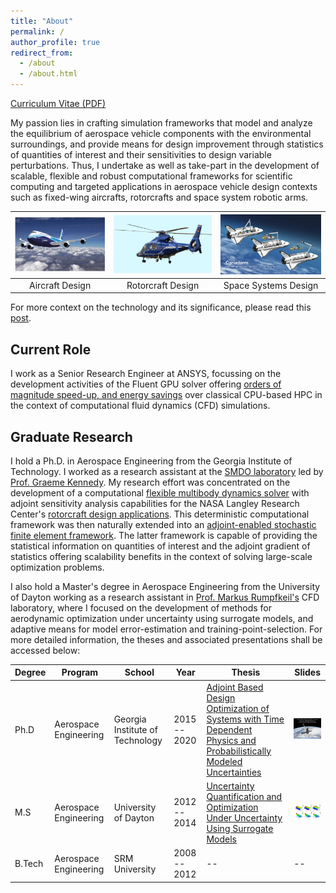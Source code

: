 ```yaml
---
title: "About"
permalink: /
author_profile: true
redirect_from: 
  - /about
  - /about.html
---
```


[Curriculum Vitae (PDF)](../files/KomahanBoopathyCV.pdf)

My passion lies in crafting simulation frameworks that model and analyze the equilibrium of aerospace vehicle components with the environmental surroundings, and provide means for design improvement through statistics of quantities of interest and their sensitivities to design variable perturbations. Thus, I undertake as well as take-part in the development of scalable, flexible and robust computational frameworks for scientific computing and targeted applications in aerospace vehicle design contexts such as fixed-wing aircrafts, rotorcrafts and space system robotic arms. 

| ![](../images/fixedwing.png) | ![](../images/rotorcraft.png) | ![](../images/spaceshuttle.png) |
| :--------------------------: | :---------------------------: | :-----------------------------: |
|       Aircraft Design        |       Rotorcraft Design       |      Space Systems Design       |

For more context on the technology and its significance, please read this [post]().

## Current Role

I work as a Senior Research Engineer at ANSYS, focussing on the development activities of the Fluent GPU solver offering [orders of magnitude speed-up, and energy savings](https://www.ansys.com/blog/unleashing-the-full-power-of-gpus-for-ansys-fluent) over classical CPU-based HPC in the context of computational fluid dynamics (CFD) simulations. 

## Graduate Research

I hold a Ph.D. in Aerospace Engineering from the Georgia Institute of Technology. I worked as a research assistant at the [SMDO laboratory](https://gkennedy.gatech.edu/) led by [Prof. Graeme Kennedy](https://scholar.google.com/citations?user=LHqGhxkAAAAJ&hl=en). My research effort was concentrated on the development of a computational [flexible multibody dynamics solver](https://github.com/smdogroup/tacs) with adjoint sensitivity analysis capabilities for the NASA Langley Research Center's [rotorcraft design applications](https://www.youtube.com/watch?v=-HM0KycBvnA). This deterministic computational framework was then naturally extended into an [adjoint-enabled stochastic finite element framework](https://github.com/komahanb/stacs). The latter framework is capable of providing the statistical information on quantities of interest and the adjoint gradient of statistics offering scalability benefits in the context of solving large-scale optimization problems.

I also hold a Master's degree in Aerospace Engineering from the University of Dayton working as a research assistant in [Prof. Markus Rumpfkeil's](https://scholar.google.com/citations?user=zCRdVjYAAAAJ&hl=en) CFD laboratory, where I focused on the development of methods for aerodynamic optimization under uncertainty using surrogate models, and adaptive means for model error-estimation and training-point-selection. For more detailed information, the theses and associated presentations shall be accessed below:

| Degree | Program               | School                          | Year         | Thesis                                                       | Slides                                                       |
| ------ | --------------------- | ------------------------------- | ------------ | ------------------------------------------------------------ | ------------------------------------------------------------ |
| Ph.D   | Aerospace Engineering | Georgia Institute of Technology | 2015 -- 2020 | [Adjoint Based Design Optimization of Systems with Time Dependent Physics and Probabilistically Modeled Uncertainties](http://hdl.handle.net/1853/63658) | <a href="../files/publications/komahan-boopathy-phd-defense.pdf"><img src="../files/phd-defense-slides-cover.png" alt="Slides Cover" style="width:100px;"></a> |
| M.S    | Aerospace Engineering | University of Dayton            | 2012 -- 2014 | [Uncertainty Quantification and Optimization Under Uncertainty Using Surrogate Models](http://rave.ohiolink.edu/etdc/view?acc_num=dayton1398302731) | <a href="../files/publications/komahan-boopathy-masters-defense.pdf"><img src="../files/masters-defense-slides-cover.png" alt="Slides Cover" style="width:100px;"></a> |
| B.Tech | Aerospace Engineering | SRM University                  | 2008 -- 2012 | --                                                           | --                                                           |
